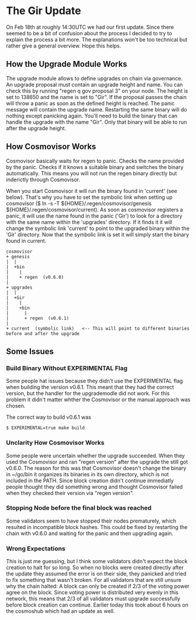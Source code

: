 # The Gir Update

On Feb 18th at roughly 14:30UTC we had our first update. Since there seemed to be a bit of confusion about the process I decided to try to explain the process a bit more. The explanations won't be too technical but rather give a general overview. Hope this helps.

## How the Upgrade Module Works

The upgrade module allows to define upgrades on chain via governance. An upgrade proposal must contain an upgrade height and name. You can check this by running "regen q gov proposal 3" on your node. The height is set to 138650 and the name is set to "Gir". If the proposal passes the chain will throw a panic as soon as the defined height is reached. The panic message will contain the upgrade name. Restarting the same binary will do nothing except panicking again. You'll need to build the binary that can handle the upgrade with the name "Gir". Only that binary will be able to run after the upgrade height.

## How Cosmovisor Works
Cosmovisor basically waits for regen to panic. Checks the name provided by the panic. Checks if it knows a suitable binary and switches the binary automatically. This means you will not run the regen binary directly but inderictly through Cosmovisor.

When you start Cosmovisor it will run the binary found in 'current' (see below). That's why you have to set the symbolic link when setting up cosmovisor ($ ln -s -T ${HOME}/.regen/cosmovisor/genesis ${HOME}/.regen/cosmovisor/current).
As soon as cosmovisor registers a panic, it will use the name found in the panic ('Gir') to look for a directory with the same name within the 'upgrades' directory. If it finds it it will change the symbolic link  'current' to point to the upgraded binary within the 'Gir' directory. Now that the symbolic link is set it will simply start the binary found in current. 

```
cosmovisor
+ genesis
|  |
|  +bin
|    |
|    + regen  (v0.6.0)
|
+ upgrades
|  |
|  +Gir
|    |
|    +bin
|      |
|      + regen  (v0.6.1)
|
+ current  (symbolic link)   <-- This will point to different binaries before and after the upgrade
```


## Some Issues

### Build Binary Without EXPERIMENTAL Flag

Some people hat issues because they didn't use the EXPERIMENTAL flag when building the version v0.6.1. This meant that they had the correct version, but the handler for the upgrademodle did not work. For this problem it didn't matter whther the Cosmovisor or the manual approach was chosen.

The correct way to build v0.6.1 was 

```
$ EXPERIMENTAL=true make build
```

### Unclarity How Cosmovisor Works

Some people were uncertain whether the upgrade succeeded. When they used the Cosmovisor and ran "regen version" after the upgrade the still got v0.6.0. The reason for this was that Cosmovisor doesn't change the binary in ~/go/bin it organizes its binaries in its own directory, which is not included in the PATH. Since block creation didn't continue immediatly people thought they did something wrong and thought Cosmovisor failed when they checked their version via "regen version".

### Stopping Node before the final block was reached

Some validators seem to have stopped their nodes prematurely, which resulted in incompatible block hashes. This could be fixed by restarting the chain with v0.6.0 and waiting for the panic and then upgrading again.

### Wrong Expectations

This is just me guessing, but I think some validators didn't expect the block creation to halt for so long. So when no blocks were created directly after the update they assumed the error is on their side, they panicked and tried to fix something that wasn't broken. For all validators that are still unsure why the chain halted: A block can only be created if 2/3 of the voting power agree on the block. Since voting power is distributed very evenly in this network, this means that 2/3 of all validators must upgrade successfully before block creation can continue. Earlier today this took about 6 hours on the cosmoshub which had an update as well.






